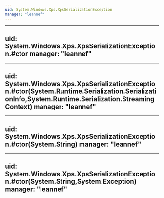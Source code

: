 ```yaml
---
uid: System.Windows.Xps.XpsSerializationException
manager: "leannef"
---
```


---
uid: System.Windows.Xps.XpsSerializationException.#ctor
manager: "leannef"
---

---
uid: System.Windows.Xps.XpsSerializationException.#ctor(System.Runtime.Serialization.SerializationInfo,System.Runtime.Serialization.StreamingContext)
manager: "leannef"
---

---
uid: System.Windows.Xps.XpsSerializationException.#ctor(System.String)
manager: "leannef"
---

---
uid: System.Windows.Xps.XpsSerializationException.#ctor(System.String,System.Exception)
manager: "leannef"
---

